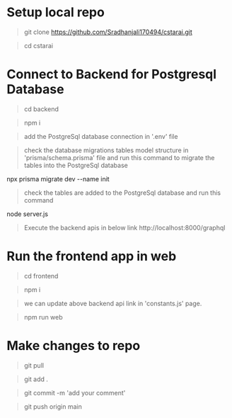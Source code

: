# Setup local repo

> git clone https://github.com/Sradhanjali170494/cstarai.git

> cd cstarai

# Connect to Backend for Postgresql Database

> cd backend

> npm i

> add the PostgreSql database connection in '.env' file

> check the database migrations tables model structure in 'prisma/schema.prisma' file and run this command to migrate the tables into the PostgreSql database

  npx prisma migrate dev --name init

> check the tables are added to the PostgreSql database and run this command
 
 node server.js

 > Execute the backend apis in below link
http://localhost:8000/graphql


# Run the frontend app in web

> cd frontend

> npm i

> we can update above backend api link in 'constants.js' page.

> npm run web


# Make changes to repo

> git pull

> git add .

> git commit -m 'add your comment'

> git push origin main